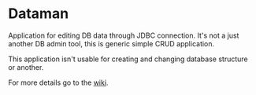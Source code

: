 Dataman
=======

Application for editing DB data through JDBC connection. It's not a just another DB admin tool, this is generic simple CRUD application.

This application isn't usable for creating and changing database structure or another.

For more details go to the [wiki](https://github.com/lbenda/Dataman/wiki).
